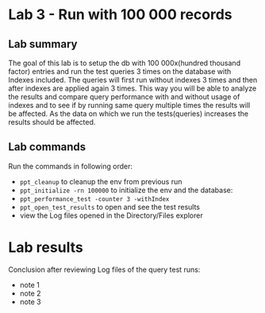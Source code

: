 # Lab 3 - Run with 100 000 records

## Lab summary
The goal of this lab is to setup the db with 100 000x(hundred thousand factor) entries and run the test queries
3 times on the database with Indexes included. The queries will first run without indexes 
3 times and then after indexes are applied again 3 times. This way you will be able to analyze the results
and compare query performance with and without usage of indexes and to see if by running same query
multiple times the results will be affected. As the data on which we run the tests(queries) increases the 
results should be affected.

## Lab commands

Run the commands in following order:

- `ppt_cleanup` to cleanup the env from previous run 
- `ppt_initialize -rn 100000` to initialize the env and the database: 
- `ppt_performance_test -counter 3 -withIndex`
- `ppt_open_test_results` to open and see the test results
- view the Log files opened in the Directory/Files explorer

# Lab results
Conclusion after reviewing Log files of the query test runs:
- note 1
- note 2
- note 3
